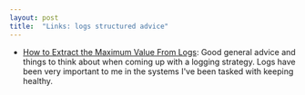 ```yaml
---
layout: post
title:  "Links: logs structured advice"
---
```


* [How to Extract the Maximum Value From Logs](https://hackernoon.com/how-to-extract-the-maximum-value-from-logs?ck_subscriber_id=185275687): Good general advice and things to think about when coming up with a logging strategy. Logs have been very important to me in the systems I've been tasked with keeping healthy. 